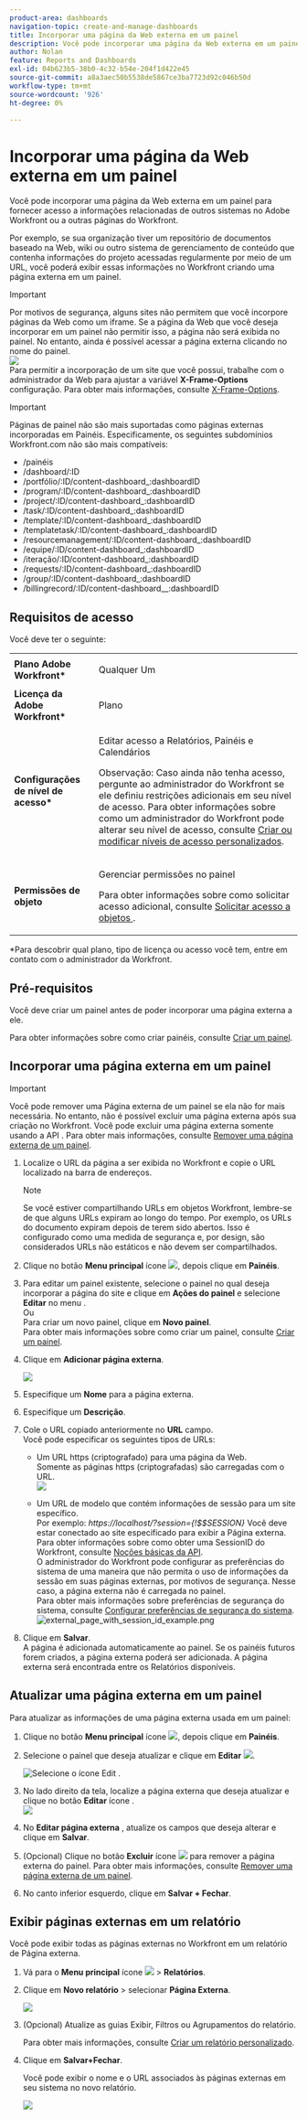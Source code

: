 ```yaml
---
product-area: dashboards
navigation-topic: create-and-manage-dashboards
title: Incorporar uma página da Web externa em um painel
description: Você pode incorporar uma página da Web externa em um painel para fornecer acesso a informações relacionadas de outros sistemas no Adobe Workfront ou a outras páginas do Workfront.
author: Nolan
feature: Reports and Dashboards
exl-id: 04b623b5-38b0-4c32-b54e-204f1d422e45
source-git-commit: a8a3aec50b5538de5867ce3ba7723d92c046b50d
workflow-type: tm+mt
source-wordcount: '926'
ht-degree: 0%

---
```


# Incorporar uma página da Web externa em um painel

Você pode incorporar uma página da Web externa em um painel para fornecer acesso a informações relacionadas de outros sistemas no Adobe Workfront ou a outras páginas do Workfront.

Por exemplo, se sua organização tiver um repositório de documentos baseado na Web, wiki ou outro sistema de gerenciamento de conteúdo que contenha informações do projeto acessadas regularmente por meio de um URL, você poderá exibir essas informações no Workfront criando uma página externa em um painel.

>[!IMPORTANT]
>
>Por motivos de segurança, alguns sites não permitem que você incorpore páginas da Web como um iframe. Se a página da Web que você deseja incorporar em um painel não permitir isso, a página não será exibida no painel. No entanto, ainda é possível acessar a página externa clicando no nome do painel.\
>![](assets/qs-empty-external-page-report-350x165.png)\
>Para permitir a incorporação de um site que você possui, trabalhe com o administrador da Web para ajustar a variável **X-Frame-Options** configuração. Para obter mais informações, consulte [X-Frame-Options](https://developer.mozilla.org/en-US/docs/Web/HTTP/Headers/X-Frame-Options).


>[!IMPORTANT]
>
>Páginas de painel não são mais suportadas como páginas externas incorporadas em Painéis. Especificamente, os seguintes subdomínios Workfront.com não são mais compatíveis:
>
>* /painéis &#x200B;
>* /dashboard/:ID &#x200B;
>* /portfólio/:ID/content-dashboard_:dashboardID &#x200B;
>* /program/:ID/content-dashboard_:dashboardID &#x200B;
>* /project/:ID/content-dashboard_:dashboardID &#x200B;
>* /task/:ID/content-dashboard_:dashboardID &#x200B;
>* /template/:ID/content-dashboard_:dashboardID &#x200B;
>* /templatetask/:ID/content-dashboard_:dashboardID &#x200B;
>* /resourcemanagement/:ID/content-dashboard_:dashboardID &#x200B;
>* /equipe/:ID/content-dashboard_:dashboardID &#x200B;
>* /iteração/:ID/content-dashboard_:dashboardID &#x200B;
>* /requests/:ID/content-dashboard_:dashboardID &#x200B;
>* /group/:ID/content-dashboard_:dashboardID &#x200B;
>* /billingrecord/:ID/content-dashboard__:dashboardID


## Requisitos de acesso

Você deve ter o seguinte:

<table style="table-layout:auto"> 
 <col> 
 <col> 
 <tbody> 
  <tr> 
   <td role="rowheader"><strong>Plano Adobe Workfront*</strong></td> 
   <td> <p>Qualquer Um</p> </td> 
  </tr> 
  <tr> 
   <td role="rowheader"><strong>Licença da Adobe Workfront*</strong></td> 
   <td> <p>Plano </p> </td> 
  </tr> 
  <tr> 
   <td role="rowheader"><strong>Configurações de nível de acesso*</strong></td> 
   <td> <p>Editar acesso a Relatórios, Painéis e Calendários</p> <p>Observação: Caso ainda não tenha acesso, pergunte ao administrador do Workfront se ele definiu restrições adicionais em seu nível de acesso. Para obter informações sobre como um administrador do Workfront pode alterar seu nível de acesso, consulte <a href="../../../administration-and-setup/add-users/configure-and-grant-access/create-modify-access-levels.md" class="MCXref xref">Criar ou modificar níveis de acesso personalizados</a>.</p> </td> 
  </tr> 
  <tr> 
   <td role="rowheader"><strong>Permissões de objeto</strong></td> 
   <td> <p>Gerenciar permissões no painel</p> <p>Para obter informações sobre como solicitar acesso adicional, consulte <a href="../../../workfront-basics/grant-and-request-access-to-objects/request-access.md" class="MCXref xref">Solicitar acesso a objetos </a>.</p> </td> 
  </tr> 
 </tbody> 
</table>

&#42;Para descobrir qual plano, tipo de licença ou acesso você tem, entre em contato com o administrador da Workfront.

## Pré-requisitos

Você deve criar um painel antes de poder incorporar uma página externa a ele.

Para obter informações sobre como criar painéis, consulte [Criar um painel](../../../reports-and-dashboards/dashboards/creating-and-managing-dashboards/create-dashboard.md).

## Incorporar uma página externa em um painel

>[!IMPORTANT]
>
>Você pode remover uma Página externa de um painel se ela não for mais necessária. No entanto, não é possível excluir uma página externa após sua criação no Workfront. Você pode excluir uma página externa somente usando a API . Para obter mais informações, consulte [Remover uma página externa de um painel](../../../reports-and-dashboards/dashboards/creating-and-managing-dashboards/remove-external-page-from-dashboard.md).

1. Localize o URL da página a ser exibida no Workfront e copie o URL localizado na barra de endereços.

   >[!NOTE]
   >
   >Se você estiver compartilhando URLs em objetos Workfront, lembre-se de que alguns URLs expiram ao longo do tempo. Por exemplo, os URLs do documento expiram depois de terem sido abertos. Isso é configurado como uma medida de segurança e, por design, são considerados URLs não estáticos e não devem ser compartilhados.

1. Clique no botão **Menu principal** ícone ![](assets/main-menu-icon.png), depois clique em **Painéis**.

1. Para editar um painel existente, selecione o painel no qual deseja incorporar a página do site e clique em **Ações do painel** e selecione **Editar** no menu .\
   Ou\
   Para criar um novo painel, clique em **Novo painel**.\
   Para obter mais informações sobre como criar um painel, consulte [Criar um painel](../../../reports-and-dashboards/dashboards/creating-and-managing-dashboards/create-dashboard.md).

1. Clique em **Adicionar página externa**.

   ![](assets/qs-add-external-page-350x239.png)

1. Especifique um **Nome** para a página externa.
1. Especifique um **Descrição**.
1. Cole o URL copiado anteriormente no **URL** campo.\
   Você pode especificar os seguintes tipos de URLs:

   * Um URL https (criptografado) para uma página da Web.\
      Somente as páginas https (criptografadas) são carregadas com o URL.\
      ![](assets/add-external-page-dialog-qs-350x247.png)

   * Um URL de modelo que contém informações de sessão para um site específico.\
      Por exemplo: *https://localhost/?session={!$$SESSION}*
Você deve estar conectado ao site especificado para exibir a Página externa.\
      Para obter informações sobre como obter uma SessionID do Workfront, consulte [Noções básicas da API](../../../wf-api/general/api-basics.md).\
      O administrador do Workfront pode configurar as preferências do sistema de uma maneira que não permita o uso de informações da sessão em suas páginas externas, por motivos de segurança. Nesse caso, a página externa não é carregada no painel.\
      Para obter mais informações sobre preferências de segurança do sistema, consulte [Configurar preferências de segurança do sistema](../../../administration-and-setup/manage-workfront/security/configure-security-preferences.md).\
      ![external_page_with_session_id_example.png](assets/external-page-with-session-id-example-350x134.png)

1. Clique em **Salvar**.\
   A página é adicionada automaticamente ao painel. Se os painéis futuros forem criados, a página externa poderá ser adicionada. A página externa será encontrada entre os Relatórios disponíveis.

   <!--
   <MadCap:conditionalText data-mc-conditions="QuicksilverOrClassic.Draft mode">
   (NOTE: Alina: *** This is linked to: Creating Dashboards, and Editing Dashboards.)
   </MadCap:conditionalText>
   -->

## Atualizar uma página externa em um painel

Para atualizar as informações de uma página externa usada em um painel:

1. Clique no botão **Menu principal** ícone ![](assets/main-menu-icon.png), depois clique em **Painéis**.
1. Selecione o painel que deseja atualizar e clique em **Editar** ![](assets/edit-icon.png).

   ![Selecione o ícone Edit .](assets/nwe-editdashboard2021-350x188.png)

1. No lado direito da tela, localize a página externa que deseja atualizar e clique no botão **Editar** ícone .\
   ![](assets/nwe-inline-edit-external-page-350x226.png)

1. No **Editar página externa** , atualize os campos que deseja alterar e clique em **Salvar**.
1. (Opcional) Clique no botão **Excluir** ícone ![](assets/delete.png) para remover a página externa do painel. Para obter mais informações, consulte [Remover uma página externa de um painel](../../../reports-and-dashboards/dashboards/creating-and-managing-dashboards/remove-external-page-from-dashboard.md).
1. No canto inferior esquerdo, clique em **Salvar + Fechar**.

## Exibir páginas externas em um relatório

Você pode exibir todas as páginas externas no Workfront em um relatório de Página externa.

1. Vá para o **Menu principal** ícone ![](assets/main-menu-icon.png) > **Relatórios**.
1. Clique em **Novo relatório** > selecionar **Página Externa**.

   ![](assets/external-page-new-report-in-dropdown-nwe.png)

1. (Opcional) Atualize as guias Exibir, Filtros ou Agrupamentos do relatório.

   Para obter mais informações, consulte [Criar um relatório personalizado](../../../reports-and-dashboards/reports/creating-and-managing-reports/create-custom-report.md).

1. Clique em **Salvar+Fechar**.

   Você pode exibir o nome e o URL associados às páginas externas em seu sistema no novo relatório.

   ![](assets/external-page-report-name-url-columns-nwe-350x213.png)
